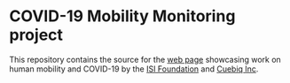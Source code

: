 # COVID-19 Mobility Monitoring project

This repository contains the source for the [web page](https://covid19mm.github.io/) showcasing work on human mobility and COVID-19 by the [ISI Foundation](https://www.isi.it/en/home) and [Cuebiq Inc](https://www.cuebiq.com/).
